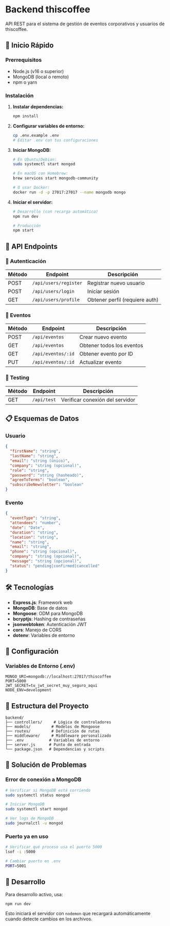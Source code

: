 # Backend thiscoffee

API REST para el sistema de gestión de eventos corporativos y usuarios de thiscoffee.

## 🚀 Inicio Rápido

### Prerrequisitos

- Node.js (v16 o superior)
- MongoDB (local o remoto)
- npm o yarn

### Instalación

1. **Instalar dependencias:**

   ```bash
   npm install
   ```

2. **Configurar variables de entorno:**

   ```bash
   cp .env.example .env
   # Editar .env con tus configuraciones
   ```

3. **Iniciar MongoDB:**

   ```bash
   # En Ubuntu/Debian:
   sudo systemctl start mongod

   # En macOS con Homebrew:
   brew services start mongodb-community

   # O usar Docker:
   docker run -d -p 27017:27017 --name mongodb mongo
   ```

4. **Iniciar el servidor:**

   ```bash
   # Desarrollo (con recarga automática)
   npm run dev

   # Producción
   npm start
   ```

## 📡 API Endpoints

### 🔐 Autenticación

| Método | Endpoint              | Descripción                    |
| ------ | --------------------- | ------------------------------ |
| POST   | `/api/users/register` | Registrar nuevo usuario        |
| POST   | `/api/users/login`    | Iniciar sesión                 |
| GET    | `/api/users/profile`  | Obtener perfil (requiere auth) |

### 📅 Eventos

| Método | Endpoint           | Descripción               |
| ------ | ------------------ | ------------------------- |
| POST   | `/api/eventos`     | Crear nuevo evento        |
| GET    | `/api/eventos`     | Obtener todos los eventos |
| GET    | `/api/eventos/:id` | Obtener evento por ID     |
| PUT    | `/api/eventos/:id` | Actualizar evento         |

### 🧪 Testing

| Método | Endpoint    | Descripción                     |
| ------ | ----------- | ------------------------------- |
| GET    | `/api/test` | Verificar conexión del servidor |

## 📋 Esquemas de Datos

### Usuario

```json
{
  "firstName": "string",
  "lastName": "string",
  "email": "string (único)",
  "company": "string (opcional)",
  "role": "string",
  "password": "string (hasheado)",
  "agreeToTerms": "boolean",
  "subscribeNewsletter": "boolean"
}
```

### Evento

```json
{
  "eventType": "string",
  "attendees": "number",
  "date": "Date",
  "duration": "string",
  "location": "string",
  "name": "string",
  "email": "string",
  "phone": "string (opcional)",
  "company": "string (opcional)",
  "message": "string (opcional)",
  "status": "pending|confirmed|cancelled"
}
```

## 🛠️ Tecnologías

- **Express.js**: Framework web
- **MongoDB**: Base de datos
- **Mongoose**: ODM para MongoDB
- **bcryptjs**: Hashing de contraseñas
- **jsonwebtoken**: Autenticación JWT
- **cors**: Manejo de CORS
- **dotenv**: Variables de entorno

## 🔧 Configuración

### Variables de Entorno (.env)

```
MONGO_URI=mongodb://localhost:27017/thiscoffee
PORT=5000
JWT_SECRET=tu_jwt_secret_muy_seguro_aqui
NODE_ENV=development
```

## 📝 Estructura del Proyecto

```
backend/
├── controllers/     # Lógica de controladores
├── models/         # Modelos de Mongoose
├── routes/         # Definición de rutas
├── middleware/     # Middleware personalizado
├── .env           # Variables de entorno
├── server.js      # Punto de entrada
└── package.json   # Dependencias y scripts
```

## 🚨 Solución de Problemas

### Error de conexión a MongoDB

```bash
# Verificar si MongoDB está corriendo
sudo systemctl status mongod

# Iniciar MongoDB
sudo systemctl start mongod

# Ver logs de MongoDB
sudo journalctl -u mongod
```

### Puerto ya en uso

```bash
# Verificar qué proceso usa el puerto 5000
lsof -i :5000

# Cambiar puerto en .env
PORT=5001
```

## 🔄 Desarrollo

Para desarrollo activo, usa:

```bash
npm run dev
```

Esto iniciará el servidor con `nodemon` que recargará automáticamente cuando detecte cambios en los archivos.
